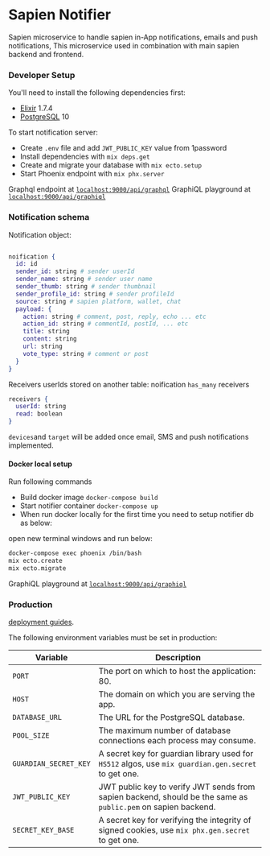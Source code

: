 # Sapien Notifier
Sapien microservice to handle sapien in-App notifications, emails and push notifications, This microservice used in combination with main sapien backend and frontend.

### Developer Setup

You'll need to install the following dependencies first:
* [Elixir](https://elixir-lang.org/install.html) 1.7.4
* [PostgreSQL](https://postgresapp.com/) 10

To start notification server:
* Create `.env` file and add `JWT_PUBLIC_KEY` value from 1password
* Install dependencies with `mix deps.get`
* Create and migrate your database with `mix ecto.setup`
* Start Phoenix endpoint with `mix phx.server`

Graphql endpoint at [`localhost:9000/api/graphql`](http://localhost:9000/api/graphql)
GraphiQL playground at [`localhost:9000/api/graphiql`](http://localhost:9000/api/graphiql)

### Notification schema

Notification object:

```elixir

noification {
  id: id
  sender_id: string # sender userId
  sender_name: string # sender user name
  sender_thumb: string # sender thumbnail
  sender_profile_id: string # sender profileId
  source: string # sapien platform, wallet, chat
  payload: {
    action: string # comment, post, reply, echo ... etc
    action_id: string # commentId, postId, ... etc
    title: string
    content: string
    url: string
    vote_type: string # comment or post
  }
}
```

Receivers userIds stored on another table: noification `has_many` receivers

```elixir
receivers {
  userId: string
  read: boolean
}

```

`devices`and `target` will be added once email, SMS and push notifications implemented.

#### Docker local setup

Run following commands

* Build docker image `docker-compose build`
* Start notifier container `docker-compose up`
* When run docker locally for the first time you need to setup notifier db as below:

open new terminal windows and run below:

```bash
docker-compose exec phoenix /bin/bash
mix ecto.create
mix ecto.migrate
```

GraphiQL playground at [`localhost:9000/api/graphiql`](http://localhost:9000/api/graphiql)

### Production

[deployment guides](https://hexdocs.pm/phoenix/deployment.html).

The following environment variables must be set in production:

<table>
  <thead>
    <tr>
      <th>Variable</th>
      <th>Description</th>
    </tr>
  <thead>
  <tbody>
    <tr>
      <td><code>PORT</code></td>
      <td>The port on which to host the application: 80.</td>
    </tr>
    <tr>
      <td><code>HOST</code></td>
      <td>The domain on which you are serving the app.</td>
    </tr>
    <tr>
      <td><code>DATABASE_URL</code></td>
      <td>The URL for the PostgreSQL database.</td>
    </tr>
    <tr>
      <td><code>POOL_SIZE</code></td>
      <td>The maximum number of database connections each process may consume.</td>
    </tr>
    <tr>
      <td><code>GUARDIAN_SECRET_KEY</code></td>
      <td>A secret key for guardian library used for <code>HS512</code> algos, use <code>mix guardian.gen.secret</code> to get one.</td>
    </tr>
    <tr>
      <td><code>JWT_PUBLIC_KEY</code></td>
      <td>JWT public key to verify JWT sends from sapien backend, should be the same as <code>public.pem</code> on sapien backend.</td>
    </tr>
    <tr>
      <td><code>SECRET_KEY_BASE</code></td>
      <td>A secret key for verifying the integrity of signed cookies, use <code>mix phx.gen.secret</code> to get one.</td>
    </tr>
  </tbody>
</table>
